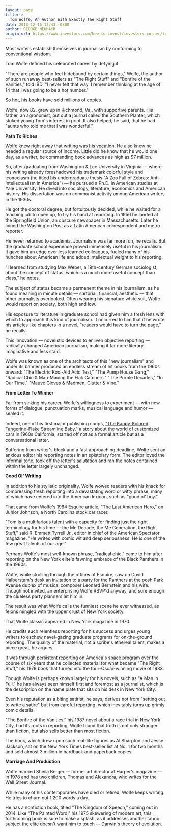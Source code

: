 ```yaml
---
layout: page
title: >-
  Tom Wolfe, An Author With Exactly The Right Stuff
date: 2013-12-16 13:43 -0800
author: GEORGE NEUMAYR
origin_url: https://www.investors.com/how-to-invest/investors-corner/tom-wolfe-defined-an-era-with-words-and-reporting/
---
```


Most writers establish themselves in journalism by conforming to conventional wisdom.

Tom Wolfe defined his celebrated career by defying it.

"There are people who feel hidebound by certain things," Wolfe, the author of such runaway best-sellers as "The Right Stuff" and "Bonfire of the Vanities," told IBD. "I never felt that way. I remember thinking at the age of 14 that I was going to be a hot number."

So hot, his books have sold millions of copies.

Wolfe, now 82, grew up in Richmond, Va., with supportive parents. His father, an agronomist, put out a journal called the Southern Planter, which stoked young Tom's interest in print. It also helped, he said, that he had "aunts who told me that I was wonderful."

**Path To Riches**

Wolfe knew right away that writing was his vocation. He also knew he needed a regular source of income. Little did he know that he would one day, as a writer, be commanding book advances as high as \$7 million.

So, after graduating from Washington & Lee University in Virginia — where his writing already foreshadowed his trademark colorful style and iconoclasm (he titled his undergraduate thesis "A Zoo Full of Zebras: Anti-Intellectualism in America") — he pursued a Ph.D. in American studies at Yale University. He dived into sociology, literature, economics and American history. His dissertation was on communist activity among American writers in the 1930s.

He got the doctoral degree, but fortuitously decided, while he waited for a teaching job to open up, to try his hand at reporting. In 1956 he landed at the Springfield Union, an obscure newspaper in Massachusetts. Later he joined the Washington Post as a Latin American correspondent and metro reporter.

He never returned to academia. Journalism was far more fun, he recalls. But the graduate school experience proved immensely useful in his journalism. It gave him an edge over less learned colleagues, fueled many of his hunches about American life and added intellectual weight to his reporting.

"I learned from studying Max Weber, a 19th-century German sociologist, about the concept of status, which is a much more useful concept than class," he notes.

The subject of status became a permanent theme in his journalism, as he found meaning in minute details — sartorial, financial, aesthetic — that other journalists overlooked. Often wearing his signature white suit, Wolfe would report on society, both high and low.

His exposure to literature in graduate school had given him a fresh lens with which to approach this kind of journalism. It occurred to him that if he wrote his articles like chapters in a novel, "readers would have to turn the page," he recalls.

This innovation — novelistic devices to enliven objective reporting — radically changed American journalism, making it far more literary, imaginative and less staid.

Wolfe was known as one of the architects of this "new journalism" and under its banner produced an endless stream of hit books from the 1960s onward: "The Electric Kool-Aid Acid Test," "The Pump House Gang," "Radical Chic & Mau-Mauing the Flak Catchers," "The Purple Decades," "In Our Time," "Mauve Gloves & Madmen, Clutter & Vine."

**From Letter To Winner**

Far from sinking his career, Wolfe's willingness to experiment — with new forms of dialogue, punctuation marks, musical language and humor — sealed it.

Indeed, one of his first major publishing coups, ["The Kandy-Kolored Tangerine-Flake Streamline Baby,"](http://www.tomwolfe.com/KandyKolored.html) a story about the world of customized cars in 1960s California, started off not as a formal article but as a conversational letter.

Suffering from writer's block and a fast approaching deadline, Wolfe sent an anxious editor his reporting notes in an epistolary form. The editor loved the informal tone, took off the letter's salutation and ran the notes contained within the letter largely unchanged.

**Good Ol' Writing**

In addition to his stylistic originality, Wolfe wowed readers with his knack for compressing fresh reporting into a devastating word or witty phrase, many of which have entered into the American lexicon, such as "good ol' boy."

That came from Wolfe's 1964 Esquire article, "The Last American Hero," on Junior Johnson, a North Carolina stock car racer.

"Tom is a multifarious talent with a capacity for finding just the right terminology for his time — the Me Decade, the Me Generation, the Right Stuff," said R. Emmett Tyrrell Jr., editor in chief of the American Spectator magazine. "He writes with comic wit and deep seriousness. He is one of the few great talents of our age."

Perhaps Wolfe's most well-known phrase, "radical chic," came to him after reporting on the New York elite's fawning embrace of the Black Panthers in the 1960s.

Wolfe, while strolling through the offices of Esquire, saw on David Halberstam's desk an invitation to a party for the Panthers at the posh Park Avenue duplex of musical composer Leonard Bernstein and his wife. Though not invited, an enterprising Wolfe RSVP'd anyway, and sure enough the clueless party planners let him in.

The result was what Wolfe calls the funniest scene he ever witnessed, as felons mingled with the upper crust of New York society.

That Wolfe classic appeared in New York magazine in 1970.

He credits such relentless reporting for his success and urges young writers to eschew navel-gazing graduate programs for on-the-ground reporting. The quality of the material, not a scribe's ethereal talent, makes a piece great, he argues.

It was through persistent reporting on America's space program over the course of six years that he collected material for what became "The Right Stuff," his 1979 book that turned into the four-Oscar-winning movie of 1983.

Though Wolfe is perhaps known largely for his novels, such as "A Man in Full," he has always seen himself first and foremost as a journalist, which is the description on the name plate that sits on his desk in New York City.

Even his reputation as a biting satirist, he says, derives not from "setting out to write a satire" but from careful reporting, which inevitably turns up grimly comic details.

"The Bonfire of the Vanities," his 1987 novel about a race trial in New York City, had its roots in reporting. Wolfe found that truth is not only stranger than fiction, but also sells better than most fiction.

The book, which drew upon such real-life figures as Al Sharpton and Jesse Jackson, sat on the New York Times best-seller list at No. 1 for two months and sold almost 3 million in hardback and paperback copies.

**Marriage And Production**

Wolfe married Sheila Berger — former art director at Harper's magazine — in 1978 and has two children, Thomas and Alexandra, who writes for the Wall Street Journal.

While many of his contemporaries have died or retired, Wolfe keeps writing. He tries to churn out 1,200 words a day.

He has a nonfiction book, titled "The Kingdom of Speech," coming out in 2014. Like "The Painted Word," his 1975 skewering of modern art, this forthcoming book is sure to make a splash, as it addresses another taboo subject the elite doesn't want him to touch — Darwin's theory of evolution.
